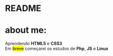# README
<h1>about me:</h1>

<p>Aprendendo <strong>HTML5</strong> e <strong>CSS3</strong><br>
Em <mark>breve</mark> começarei os estudos de <strong>Php</strong>, <strong>JS</strong> e <strong>Linux</strong></p>

